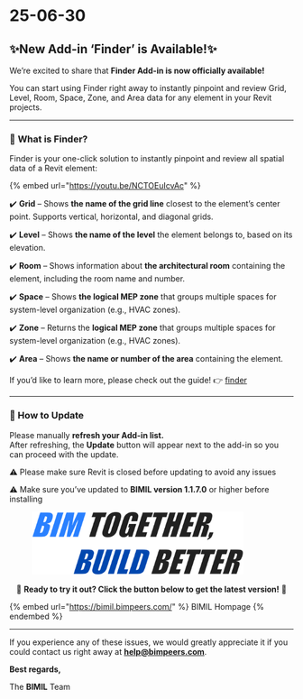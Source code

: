 # 25-06-30

## ✨New Add-in ‘Finder’ is Available!✨

We’re excited to share that **Finder Add-in is now officially available!**

You can start using Finder right away to instantly pinpoint and review Grid, Level, Room, Space, Zone, and Area data for any element in your Revit projects.

***

### 📌 **What is Finder?**

Finder is your one-click solution to instantly pinpoint and review all spatial data of a Revit element:

{% embed url="https://youtu.be/NCTOEuIcvAc" %}

✔️ **Grid** – Shows **the name of the grid line** closest to the element’s center point. Supports vertical, horizontal, and diagonal grids.

✔️ **Level** – Shows **the name of the level** the element belongs to, based on its elevation.

✔️ **Room** – Shows information about **the architectural room** containing the element, including the room name and number.

✔️ **Space** – Shows **the logical MEP zone** that groups multiple spaces for system-level organization (e.g., HVAC zones).

✔️ **Zone** – Returns the **logical MEP zone** that groups multiple spaces for system-level organization (e.g., HVAC zones).

✔️ **Area** – Shows **the name or number of the area** containing the element.

If you’d like to learn more, please check out the guide!  👉 [finder](../add-ins/finder/ "mention")

***

### 🔄 How to Update

Please manually **refresh your Add-in list.**\
After refreshing, the **Update** button will appear next to the add-in so you can proceed with the update.

⚠️ Please make sure Revit is closed before updating to avoid any issues

⚠️ Make sure you’ve updated to **BIMIL version 1.1.7.0** or higher before installing

<figure><img src="../.gitbook/assets/image.png" alt="" width="375"><figcaption></figcaption></figure>

<p align="center">🔽 <strong>Ready to try it out? Click the button below to get the latest version!</strong> 🔽</p>

{% embed url="https://bimil.bimpeers.com/" %}
BIMIL Hompage
{% endembed %}

***

If you experience any of these issues, we would greatly appreciate it if you could contact us right away at [**help@bimpeers.com**](mailto:help@bimpeers.com?subject=undefined\&body=undefined).



**Best regards,**

The **BIMIL** Team


